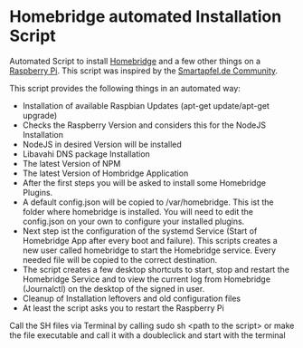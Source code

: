 # Homebridge automated Installation Script
Automated Script to install <a href="https://github.com/nfarina/homebridge" target="_blank">Homebridge</a> and a few other things on a <a href="https://www.raspberrypi.org" targe="_blank">Raspberry Pi</a>. This script was inspired by the <a href="forum.smartapfel.de" target="_blank">Smartapfel.de Community</a>.

This script provides the following things in an automated way:
<ul>
<li>Installation of available Raspbian Updates (apt-get update/apt-get upgrade) </li>
<li>Checks the Raspberry Version and considers this for the NodeJS Installation</li>
<li>NodeJS in desired Version will be installed</li>
<li>Libavahi DNS package Installation</li>
<li>The latest Version of NPM</li>
<li>The latest Version of Hombridge Application</li>
<li>After the first steps you will be asked to install some Homebridge Plugins.</li>
<li>A default config.json will be copied to /var/homebridge. This ist the folder where homebridge is installed. You will need to edit the config.json on your own to configure your installed plugins.</li>
<li>Next step ist the configuration of the systemd Service (Start of Homebridge App after every boot and failure). This scripts creates a new user called homebridge to start the Homebridge service. Every needed file will be copied to the correct destination.</li>
<li>The script creates a few desktop shortcuts to start, stop and restart the Homebridge Service and to view the current log from Homebridge (Journalctl) on the desktop of the signed in user.</li>
<li>Cleanup of Installation leftovers and old configuration files</li>
<li>At least the script asks you to restart the Raspberry Pi</li>
</ul>

Call the SH files via Terminal by calling sudo sh \<path to the script\> or make the file
executable and call it with a doubleclick and start with the terminal 
